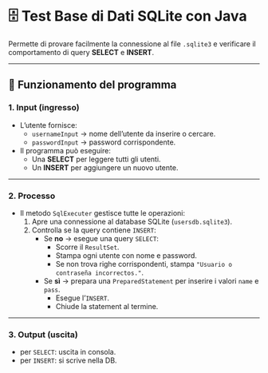 # 🗄️ Test Base di Dati SQLite con Java

Permette di provare facilmente la connessione al file `.sqlite3` e verificare il comportamento di query **SELECT** e **INSERT**.

---

## 🔄 Funzionamento del programma

### 1. Input (ingresso)
- L’utente fornisce:
  - `usernameInput` → nome dell’utente da inserire o cercare.  
  - `passwordInput` → password corrispondente.  
- Il programma può eseguire:
  - Una **SELECT** per leggere tutti gli utenti.  
  - Un **INSERT** per aggiungere un nuovo utente.  

---

### 2. Processo
- Il metodo `SqlExecuter` gestisce tutte le operazioni:
  1. Apre una connessione al database SQLite (`usersdb.sqlite3`).  
  2. Controlla se la query contiene `INSERT`:  
     - Se **no** → esegue una query `SELECT`:
       - Scorre il `ResultSet`.  
       - Stampa ogni utente con nome e password.  
       - Se non trova righe corrispondenti, stampa `"Usuario o contraseña incorrectos."`.  
     - Se **sì** → prepara una `PreparedStatement` per inserire i valori `name` e `pass`.  
       - Esegue l’`INSERT`.  
       - Chiude la statement al termine.  

---

### 3. Output (uscita)
  - per `SELECT`: uscita in consola.
  - per `INSERT`: si scrive nella DB.
